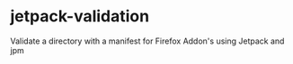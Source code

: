 jetpack-validation
==================

Validate a directory with a manifest for Firefox Addon's using Jetpack and jpm
